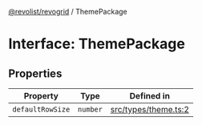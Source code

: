 [@revolist/revogrid](README.md) / ThemePackage

# Interface: ThemePackage

## Properties

| Property | Type | Defined in |
| ------ | ------ | ------ |
| `defaultRowSize` | `number` | [src/types/theme.ts:2](https://github.com/revolist/revogrid/blob/b38c1177864e6fa9f2bec506ea55d1b2f7e35679/src/types/theme.ts#L2) |
